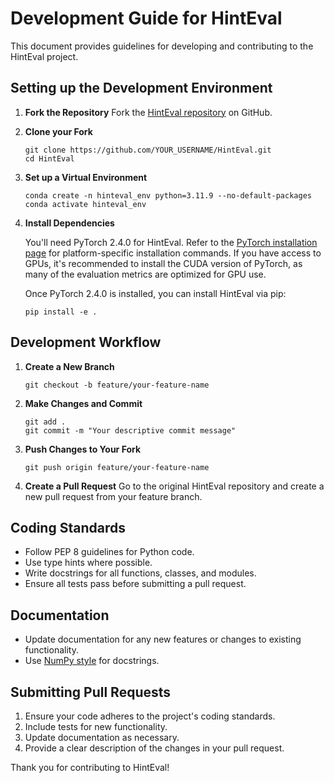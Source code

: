 # Development Guide for HintEval

This document provides guidelines for developing and contributing to the HintEval project.

## Setting up the Development Environment

1. **Fork the Repository**
   Fork the [HintEval repository](https://github.com/DataScienceUIBK/HintEval) on GitHub.

2. **Clone your Fork**
   ```
   git clone https://github.com/YOUR_USERNAME/HintEval.git
   cd HintEval
   ```

3. **Set up a Virtual Environment**
   ```
   conda create -n hinteval_env python=3.11.9 --no-default-packages
   conda activate hinteval_env
   ```

4. **Install Dependencies**

   You'll need PyTorch 2.4.0 for HintEval. Refer to the [PyTorch installation page](https://pytorch.org/get-started/previous-versions/) for platform-specific installation commands. If you have access to GPUs, it's recommended to install the CUDA version of PyTorch, as many of the evaluation metrics are optimized for GPU use.
   
   Once PyTorch 2.4.0 is installed, you can install HintEval via pip:
   ```
   pip install -e .
   ```

## Development Workflow

1. **Create a New Branch**
   ```
   git checkout -b feature/your-feature-name
   ```

2. **Make Changes and Commit**
   ```
   git add .
   git commit -m "Your descriptive commit message"
   ```

3. **Push Changes to Your Fork**
   ```
   git push origin feature/your-feature-name
   ```

4. **Create a Pull Request**
   Go to the original HintEval repository and create a new pull request from your feature branch.

## Coding Standards

- Follow PEP 8 guidelines for Python code.
- Use type hints where possible.
- Write docstrings for all functions, classes, and modules.
- Ensure all tests pass before submitting a pull request.

## Documentation

- Update documentation for any new features or changes to existing functionality.
- Use [NumPy style](https://sphinxcontrib-napoleon.readthedocs.io/en/latest/example_numpy.html#example-numpy) for docstrings.

## Submitting Pull Requests

1. Ensure your code adheres to the project's coding standards.
2. Include tests for new functionality.
3. Update documentation as necessary.
4. Provide a clear description of the changes in your pull request.

Thank you for contributing to HintEval!
